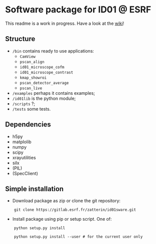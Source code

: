 # Software package for ID01 @ ESRF
This readme is a work in progress.
Have a look at the [wiki](https://gitlab.esrf.fr/zatterin/id01sware/wikis/home)!

## Structure

- `/bin` contains ready to use applications:
    * `CamView`
    * `pscan_align`
    * `id01_microscope_cofm`
    * `id01_microscope_contrast`
    * `kmap_showroi`
    * `pscan_detector_average`
    * `pscan_live`
- `/examples` perhaps it contains examples;
- `/id01lib` is the python module;
- `/scripts` ?;
- `/tests` some tests.

## Dependencies

- h5py
- matplolib
- numpy
- scipy
- xrayutilities
- silx
- (PIL)
- (SpecClient)

## Simple installation

- Download package as zip or clone the git repository:
```
    git clone https://gitlab.esrf.fr/zatterin/id01sware.git
```


- Install package using pip or setup script. One of:
```
    python setup.py install
```
```
    python setup.py install --user # for the current user only
```


